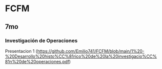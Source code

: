 # FCFM
## 7mo
### Investigación de Operaciones
Presentacion 1 (https://github.com/Emilio741/FCFM/blob/main/1%20-%20Desarrollo%20histo%CC%81rico%20de%20la%20investigacio%CC%81n%20de%20operaciones.pdf)
